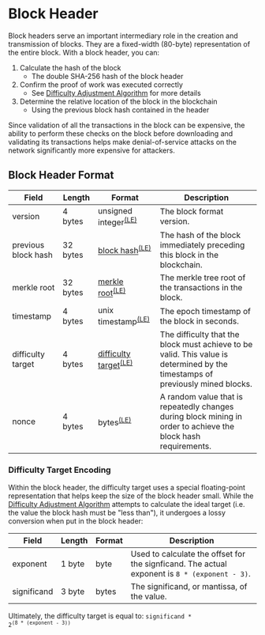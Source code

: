 # Block Header

Block headers serve an important intermediary role in the creation and transmission of blocks.  They are a fixed-width (80-byte) representation of the entire block.  With a block header, you can:

 1. Calculate the hash of the block
	 - The double SHA-256 hash of the block header
 2. Confirm the proof of work was executed correctly
	 - See [Difficulty Adjustment Algorithm](/protocol/blockchain/proof-of-work/difficulty-adjustment-algorithm) for more details
 3. Determine the relative location of the block in the blockchain
	 - Using the previous block hash contained in the header

Since validation of all the transactions in the block can be expensive, the ability to perform these checks on the block before downloading and validating its transactions helps make denial-of-service attacks on the network significantly more expensive for attackers.

## Block Header Format

| Field | Length | Format | Description |
|--|--|--|--|
| version | 4 bytes | unsigned integer<sup>[(LE)](/protocol/misc/endian/little)</sup> | The block format version. |
| previous block hash | 32 bytes | [block hash](/protocol/blockchain/hash)<sup>[(LE)](/protocol/misc/endian/little)</sup> | The hash of the block immediately preceding this block in the blockchain. |
| merkle root | 32 bytes | [merkle root](/protocol/blockchain/merkle-tree)<sup>[(LE)](/protocol/misc/endian/little)</sup> | The merkle tree root of the transactions in the block. |
| timestamp | 4 bytes | unix timestamp<sup>[(LE)](/protocol/misc/endian/little)</sup> | The epoch timestamp of the block in seconds. |
| difficulty target | 4 bytes | [difficulty target](#difficulty-target-encoding)<sup>[(LE)](/protocol/misc/endian/little)</sup> | The difficulty that the block must achieve to be valid.  This value is determined by the timestamps of previously mined blocks. |
| nonce | 4 bytes | bytes<sup>[(LE)](/protocol/misc/endian/little)</sup> | A random value that is repeatedly changes during block mining in order to achieve the block hash requirements. |

### Difficulty Target Encoding

Within the block header, the difficulty target uses a special floating-point representation that helps keep the size of the block header small.  While the [Difficulty Adjustment Algorithm](/protocol/blockchain/proof-of-work/difficulty-adjustment-algorithm) attempts to calculate the ideal target (i.e. the value the block hash must be "less than"), it undergoes a lossy conversion when put in the block header:

| Field | Length | Format | Description |
|--|--|--|--|
| exponent | 1 byte | byte | Used to calculate the offset for the signficand.  The actual exponent is <code>8 * (exponent - 3)</code>. |
| significand | 3 byte | bytes | The significand, or mantissa, of the value. |

Ultimately, the difficulty target is equal to: <code>significand * 2<sup>(8 * (exponent - 3))</sup></code>